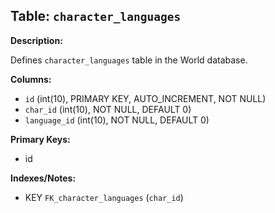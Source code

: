 ## Table: `character_languages`

**Description:**

Defines `character_languages` table in the World database.

**Columns:**
- `id` (int(10), PRIMARY KEY, AUTO_INCREMENT, NOT NULL)
- `char_id` (int(10), NOT NULL, DEFAULT 0)
- `language_id` (int(10), NOT NULL, DEFAULT 0)

**Primary Keys:**
- id

**Indexes/Notes:**
- KEY `FK_character_languages` (`char_id`)